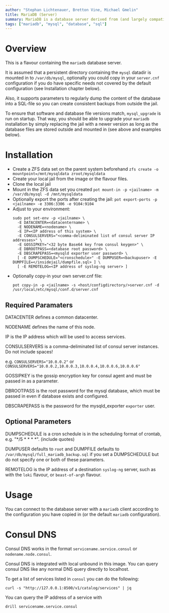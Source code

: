 ```yaml
---
author: "Stephan Lichtenauer, Bretton Vine, Michael Gmelin"
title: MariaDB (Server)
summary: MariaDB is a database server derived from (and largely compatible with) MySQL.
tags: ["mariadb", "mysql", "database", "sql"]
---
```


# Overview

This is a flavour containing the ```mariadb``` database server.

It is assumed that a persistent directory containing the ```mysql``` datadir is mounted in to ```/var/db/mysql```, optionally you could copy in your ```server.cnf``` configuration if you do have specific needs not covered by the default configuration (see Installation chapter below).

Also, it supports parameters to regularly dump the content of the database into a SQL-file so you can create consistent backups from outside the jail.

To ensure that software and database file versions match, ```mysql_upgrade``` is run on startup. That way, you should be able to upgrade your ```mariadb``` installation by simply replacing the jail with a newer version as long as the database files are stored outside and mounted in (see above and examples below).

# Installation

* Create a ZFS data set on the parent system beforehand
  ```zfs create -o mountpoint=/mnt/mysqldata zroot/mysqldata```
* Create your local jail from the image or the flavour files.
* Clone the local jail
* Mount in the ZFS data set you created
  ```pot mount-in -p <jailname> -m /var/db/mysql -d /mnt/mysqldata```
* Optionally export the ports after creating the jail:
  ```pot export-ports -p <jailname> -e 3306:3306 -e 9104:9104```
* Adjust to your environment:
  ```
  sudo pot set-env -p <jailname> \
    -E DATACENTER=<datacentername> \
    -E NODENAME=<nodename> \
    -E IP=<IP address of this system> \
    -E CONSULSERVERS="<comma-deliminated list of consul server IP addresses>" \
    -E GOSSIPKEY="<32 byte Base64 key from consul keygen>" \
    -E DBROOTPASS=<database root password> \
    -E DBSCRAPEPASS=<mysqld exporter user password> \
    [ -E DUMPSCHEDULE="<cronschedule>" -E DUMPUSER=<backupuser> -E DUMPFILE=</insidejail/dumpfile.sql> ] \
    [ -E REMOTELOG=<IP address of syslog-ng server> ]
  ```
* Optionally copy-in your own server.cnf file:
  ```
  pot copy-in -p <jailname> -s <host/configdirectory/>server.cnf -d /usr/local/etc/mysql/conf.d/server.cnf
  ```

## Required Paramaters

DATACENTER defines a common datacenter.

NODENAME defines the name of this node.

IP is the IP address which will be used to access services.

CONSULSERVERS is a comma-deliminated list of consul server instances. Do not include spaces!

e.g. ```CONSULSERVERS="10.0.0.2"``` or ```CONSULSERVERS="10.0.0.2,10.0.0.3,10.0.0.4,10.0.0.6,10.0.0.6"```

GOSSIPKEY is the gossip encryption key for consul agent and must be passed in as a parameter.

DBROOTPASS is the root password for the mysql database, which must be passed in even if database exists and configured.

DBSCRAPEPASS is the password for the mysqld_exporter ```exporter``` user.

## Optional Parameters

DUMPSCHEDULE is a cron schedule is in the scheduling format of crontab, e.g. "*/5 * * * *". (include quotes)

DUMPUSER defaults to ```root``` and DUMPFILE defaults to ```/var/db/mysql/full_mariadb_backup.sql``` if you set a DUMPSCHEDULE but do not specify one or both of these parameters.

REMOTELOG is the IP address of a destination ```syslog-ng``` server, such as with the ```loki``` flavour, or ```beast-of-argh``` flavour.

# Usage

You can connect to the database server with a ```mariadb``` client according to the configuration you have copied in (or the default ```mariadb``` configuration).

# Consul DNS

Consul DNS works in the format `servicename.service.consul` or `nodename.node.consul`.

Consul DNS is integrated with local unbound in this image. You can query consul DNS like any normal DNS query directly to localhost.

To get a list of services listed in `consul` you can do the following:

```
curl -s "http://127.0.0.1:8500/v1/catalog/services" | jq
```

You can query the IP address of a service with

```
drill servicename.service.consul
```